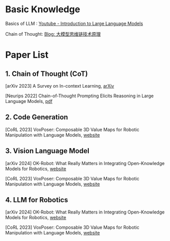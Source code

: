 # Basic Knowledge
Basics of LLM : [Youtube - Introduction to Large Language Models](https://www.youtube.com/watch?v=zizonToFXDs)

Chain of Thought: [Blog: 大模型思维链技术原理](https://zhuanlan.zhihu.com/p/629087587)



# Paper List
## 1. Chain of Thought (CoT)
[arXiv 2023] A Survey on In-context Learning, [arXiv](https://arxiv.org/abs/2301.00234v3)

[Neurips 2022] Chain-of-Thought Prompting Elicits Reasoning in Large Language Models, [pdf](https://arxiv.org/pdf/2201.11903)


## 2. Code Generation
[CoRL 2023] VoxPoser: Composable 3D Value Maps for Robotic Manipulation with Language Models, [website](https://voxposer.github.io)

## 3. Vision Language Model
[arXiv 2024] OK-Robot: What Really Matters in Integrating Open-Knowledge Models for Robotics, [website](https://ok-robot.github.io)

[CoRL 2023] VoxPoser: Composable 3D Value Maps for Robotic Manipulation with Language Models, [website](https://voxposer.github.io)

## 4. LLM for Robotics
[arXiv 2024] OK-Robot: What Really Matters in Integrating Open-Knowledge Models for Robotics, [website](https://ok-robot.github.io)

[CoRL 2023] VoxPoser: Composable 3D Value Maps for Robotic Manipulation with Language Models, [website](https://voxposer.github.io)